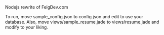 Nodejs rewrite of FeigDev.com

To run, move sample_config.json to config.json and edit to use your database. Also, move views/sample_resume.jade to views/resume.jade and modify to your liking.

